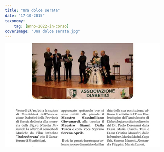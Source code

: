 ```yaml
---
title: "Una dolce serata"
date: "17-10-2015"
taxonomy: 
    tag: [anno-2022-in-corso]
coverImage: "Una dolce serata.jpg"
---
```


![Una dolce serata](images/Una%20dolce%20serata.jpg)
